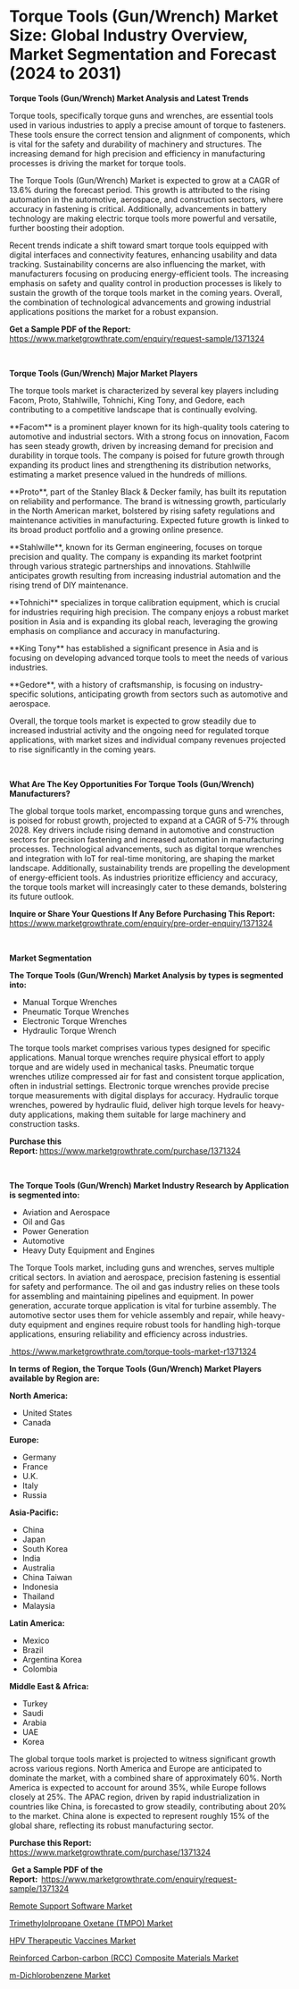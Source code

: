 <p><h1>Torque Tools (Gun/Wrench) Market Size: Global Industry Overview, Market Segmentation and Forecast (2024 to 2031)</h1></p><p><strong>Torque Tools (Gun/Wrench) Market Analysis and Latest Trends</strong></p>
<p><p>Torque tools, specifically torque guns and wrenches, are essential tools used in various industries to apply a precise amount of torque to fasteners. These tools ensure the correct tension and alignment of components, which is vital for the safety and durability of machinery and structures. The increasing demand for high precision and efficiency in manufacturing processes is driving the market for torque tools.</p><p>The Torque Tools (Gun/Wrench) Market is expected to grow at a CAGR of 13.6% during the forecast period. This growth is attributed to the rising automation in the automotive, aerospace, and construction sectors, where accuracy in fastening is critical. Additionally, advancements in battery technology are making electric torque tools more powerful and versatile, further boosting their adoption.</p><p>Recent trends indicate a shift toward smart torque tools equipped with digital interfaces and connectivity features, enhancing usability and data tracking. Sustainability concerns are also influencing the market, with manufacturers focusing on producing energy-efficient tools. The increasing emphasis on safety and quality control in production processes is likely to sustain the growth of the torque tools market in the coming years. Overall, the combination of technological advancements and growing industrial applications positions the market for a robust expansion.</p></p>
<p><strong>Get a Sample PDF of the Report:&nbsp;</strong> <a href="https://www.marketgrowthrate.com/enquiry/request-sample/1371324">https://www.marketgrowthrate.com/enquiry/request-sample/1371324</a></p>
<p>&nbsp;</p>
<p><strong>Torque Tools (Gun/Wrench) Major Market Players</strong></p>
<p><p>The torque tools market is characterized by several key players including Facom, Proto, Stahlwille, Tohnichi, King Tony, and Gedore, each contributing to a competitive landscape that is continually evolving. </p><p>**Facom** is a prominent player known for its high-quality tools catering to automotive and industrial sectors. With a strong focus on innovation, Facom has seen steady growth, driven by increasing demand for precision and durability in torque tools. The company is poised for future growth through expanding its product lines and strengthening its distribution networks, estimating a market presence valued in the hundreds of millions.</p><p>**Proto**, part of the Stanley Black & Decker family, has built its reputation on reliability and performance. The brand is witnessing growth, particularly in the North American market, bolstered by rising safety regulations and maintenance activities in manufacturing. Expected future growth is linked to its broad product portfolio and a growing online presence.</p><p>**Stahlwille**, known for its German engineering, focuses on torque precision and quality. The company is expanding its market footprint through various strategic partnerships and innovations. Stahlwille anticipates growth resulting from increasing industrial automation and the rising trend of DIY maintenance.</p><p>**Tohnichi** specializes in torque calibration equipment, which is crucial for industries requiring high precision. The company enjoys a robust market position in Asia and is expanding its global reach, leveraging the growing emphasis on compliance and accuracy in manufacturing.</p><p>**King Tony** has established a significant presence in Asia and is focusing on developing advanced torque tools to meet the needs of various industries. </p><p>**Gedore**, with a history of craftsmanship, is focusing on industry-specific solutions, anticipating growth from sectors such as automotive and aerospace.</p><p>Overall, the torque tools market is expected to grow steadily due to increased industrial activity and the ongoing need for regulated torque applications, with market sizes and individual company revenues projected to rise significantly in the coming years.</p></p>
<p>&nbsp;</p>
<p><strong>What Are The Key Opportunities For Torque Tools (Gun/Wrench) Manufacturers?</strong></p>
<p><p>The global torque tools market, encompassing torque guns and wrenches, is poised for robust growth, projected to expand at a CAGR of 5-7% through 2028. Key drivers include rising demand in automotive and construction sectors for precision fastening and increased automation in manufacturing processes. Technological advancements, such as digital torque wrenches and integration with IoT for real-time monitoring, are shaping the market landscape. Additionally, sustainability trends are propelling the development of energy-efficient tools. As industries prioritize efficiency and accuracy, the torque tools market will increasingly cater to these demands, bolstering its future outlook.</p></p>
<p><strong>Inquire or Share Your Questions If Any Before Purchasing This Report:</strong> <a href="https://www.marketgrowthrate.com/enquiry/pre-order-enquiry/1371324">https://www.marketgrowthrate.com/enquiry/pre-order-enquiry/1371324</a></p>
<p>&nbsp;</p>
<p><strong>Market Segmentation</strong></p>
<p><strong>The Torque Tools (Gun/Wrench) Market Analysis by types is segmented into:</strong></p>
<p><ul><li>Manual Torque Wrenches</li><li>Pneumatic Torque Wrenches</li><li>Electronic Torque Wrenches</li><li>Hydraulic Torque Wrench</li></ul></p>
<p><p>The torque tools market comprises various types designed for specific applications. Manual torque wrenches require physical effort to apply torque and are widely used in mechanical tasks. Pneumatic torque wrenches utilize compressed air for fast and consistent torque application, often in industrial settings. Electronic torque wrenches provide precise torque measurements with digital displays for accuracy. Hydraulic torque wrenches, powered by hydraulic fluid, deliver high torque levels for heavy-duty applications, making them suitable for large machinery and construction tasks.</p></p>
<p><strong>Purchase this Report:&nbsp;</strong><a href="https://www.marketgrowthrate.com/purchase/1371324">https://www.marketgrowthrate.com/purchase/1371324</a></p>
<p>&nbsp;</p>
<p><strong>The Torque Tools (Gun/Wrench) Market Industry Research by Application is segmented into:</strong></p>
<p><ul><li>Aviation and Aerospace</li><li>Oil and Gas</li><li>Power Generation</li><li>Automotive</li><li>Heavy Duty Equipment and Engines</li></ul></p>
<p><p>The Torque Tools market, including guns and wrenches, serves multiple critical sectors. In aviation and aerospace, precision fastening is essential for safety and performance. The oil and gas industry relies on these tools for assembling and maintaining pipelines and equipment. In power generation, accurate torque application is vital for turbine assembly. The automotive sector uses them for vehicle assembly and repair, while heavy-duty equipment and engines require robust tools for handling high-torque applications, ensuring reliability and efficiency across industries.</p></p>
<p><a href="https://www.marketgrowthrate.com/torque-tools-market-r1371324">&nbsp;https://www.marketgrowthrate.com/torque-tools-market-r1371324</a></p>
<p><strong>In terms of Region, the Torque Tools (Gun/Wrench) Market Players available by Region are:</strong></p>
<p>
    <p> <strong> North America: </strong>
        <ul>
            <li>United States</li>
            <li>Canada</li>
        </ul>
        </p> 
    <p> <strong> Europe: </strong>
        <ul>
            <li>Germany</li>
            <li>France</li>
            <li>U.K.</li>
            <li>Italy</li>
            <li>Russia</li>
        </ul>
        </p> 
    <p> <strong> Asia-Pacific: </strong>
        <ul>
            <li>China</li>
            <li>Japan</li>
            <li>South Korea</li>
            <li>India</li>
            <li>Australia</li>
            <li>China Taiwan</li>
            <li>Indonesia</li>
            <li>Thailand</li>
            <li>Malaysia</li>
        </ul>
        </p> 
    <p> <strong> Latin America: </strong>
        <ul>
            <li>Mexico</li>
            <li>Brazil</li>
            <li>Argentina Korea</li>
            <li>Colombia</li>
        </ul>
        </p> 
    <p> <strong> Middle East & Africa: </strong>
        <ul>
            <li>Turkey</li>
            <li>Saudi</li>
            <li>Arabia</li>
            <li>UAE</li>
            <li>Korea</li>
        </ul>
    </p>
    </p>
<p><p>The global torque tools market is projected to witness significant growth across various regions. North America and Europe are anticipated to dominate the market, with a combined share of approximately 60%. North America is expected to account for around 35%, while Europe follows closely at 25%. The APAC region, driven by rapid industrialization in countries like China, is forecasted to grow steadily, contributing about 20% to the market. China alone is expected to represent roughly 15% of the global share, reflecting its robust manufacturing sector.</p></p>
<p><strong>Purchase this Report: </strong><a href="https://www.marketgrowthrate.com/purchase/1371324">https://www.marketgrowthrate.com/purchase/1371324</a></p>
<p>&nbsp;<strong>Get a Sample PDF of the Report:&nbsp;&nbsp;</strong><a href="https://www.marketgrowthrate.com/enquiry/request-sample/1371324">https://www.marketgrowthrate.com/enquiry/request-sample/1371324</a></p>
<p><strong></strong></p>
<p><p><a href="https://medium.com/@aecyiyrl93/how-will-the-remote-support-software-market-evolve-26db0f083d3a?postPublishedType=repub">Remote Support Software Market</a></p><p><a href="https://issuu.com/reportprime-2/docs/trimethylolpropane-oxetane-tmpo-mar_e051e1f25e26b4">Trimethylolpropane Oxetane (TMPO) Market</a></p><p><a href="https://www.linkedin.com/pulse/hpv-therapeutic-vaccines-market-size-type-bivalent-vaccinequadrivalent-c22uf?trackingId=vc4nYEPQThilVWzsH8Aetg%3D%3D">HPV Therapeutic Vaccines Market</a></p><p><a href="https://issuu.com/reportprime-2/docs/reinforced-carbon-carbon-rcc-compos_71e64783c47972">Reinforced Carbon-carbon (RCC) Composite Materials Market</a></p><p><a href="https://medium.com/@aecyiyrl93/why-should-you-invest-in-m-dichlorobenzene-fd4873d5474b?postPublishedType=repub">m-Dichlorobenzene Market</a></p></p>
